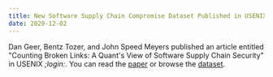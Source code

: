 ```yaml
---
title: New Software Supply Chain Compromise Dataset Published in USENIX ;login:
date: 2020-12-02
---
```


Dan Geer, Bentz Tozer, and John Speed Meyers published an article entitled "Counting Broken Links: A Quant's View of Software Supply Chain Security" in USENIX *;login:*. You can read the [paper](https://www.usenix.org/system/files/login/articles/login_winter20_17_geer.pdf) or browse the [dataset](https://github.com/IQTLabs/software-supply-chain-compromises).

<!--more-->


